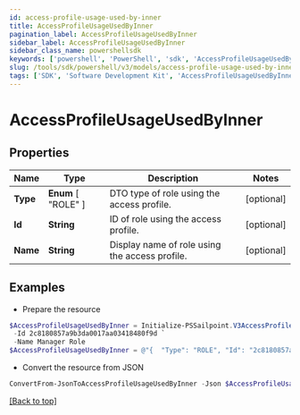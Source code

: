 ```yaml
---
id: access-profile-usage-used-by-inner
title: AccessProfileUsageUsedByInner
pagination_label: AccessProfileUsageUsedByInner
sidebar_label: AccessProfileUsageUsedByInner
sidebar_class_name: powershellsdk
keywords: ['powershell', 'PowerShell', 'sdk', 'AccessProfileUsageUsedByInner', 'AccessProfileUsageUsedByInner'] 
slug: /tools/sdk/powershell/v3/models/access-profile-usage-used-by-inner
tags: ['SDK', 'Software Development Kit', 'AccessProfileUsageUsedByInner', 'AccessProfileUsageUsedByInner']
---
```



# AccessProfileUsageUsedByInner

## Properties

Name | Type | Description | Notes
------------ | ------------- | ------------- | -------------
**Type** |  **Enum** [  "ROLE" ] | DTO type of role using the access profile. | [optional] 
**Id** | **String** | ID of role using the access profile. | [optional] 
**Name** | **String** | Display name of role using the access profile. | [optional] 

## Examples

- Prepare the resource
```powershell
$AccessProfileUsageUsedByInner = Initialize-PSSailpoint.V3AccessProfileUsageUsedByInner  -Type ROLE `
 -Id 2c8180857a9b3da0017aa03418480f9d `
 -Name Manager Role
$AccessProfileUsageUsedByInner = @"{  "Type": "ROLE", "Id": "2c8180857a9b3da0017aa03418480f9d", "Name": "Manager Role" }"@
```

- Convert the resource from JSON
```powershell
ConvertFrom-JsonToAccessProfileUsageUsedByInner -Json $AccessProfileUsageUsedByInner
```


[[Back to top]](#) 

